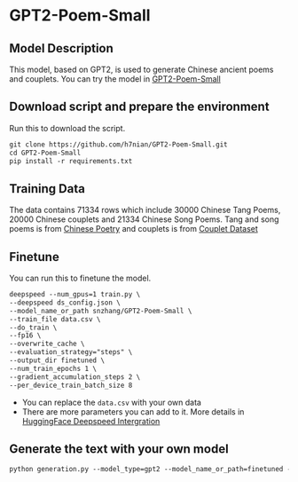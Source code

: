 # GPT2-Poem-Small

## Model Description

This model, based on GPT2, is used to generate Chinese ancient poems and couplets. You can try the model in [GPT2-Poem-Small](https://huggingface.co/snzhang/GPT2-Poem-Small)

## Download script and prepare the environment

Run this to download the script.

```markdown
git clone https://github.com/h7nian/GPT2-Poem-Small.git
cd GPT2-Poem-Small
pip install -r requirements.txt 
```

## Training Data

The data contains 71334 rows which include 30000 Chinese Tang Poems, 20000 Chinese couplets and 21334 Chinese Song Poems. Tang and song poems is from [Chinese Poetry](https://github.com/chinese-poetry/chinese-poetry) and couplets is from [Couplet Dataset](https://github.com/wb14123/couplet-dataset)

## Finetune

You can run this to finetune the model.

```markdown
deepspeed --num_gpus=1 train.py \
--deepspeed ds_config.json \
--model_name_or_path snzhang/GPT2-Poem-Small \
--train_file data.csv \
--do_train \
--fp16 \
--overwrite_cache \
--evaluation_strategy="steps" \
--output_dir finetuned \
--num_train_epochs 1 \
--gradient_accumulation_steps 2 \
--per_device_train_batch_size 8
```

- You can replace the `data.csv` with your own data
- There are more parameters you can add to it. More details in [HuggingFace Deepspeed Intergration](https://huggingface.co/docs/transformers/main_classes/deepspeed)

## Generate the text with your own model

```markdown
python generation.py --model_type=gpt2 --model_name_or_path=finetuned --length 200
```
